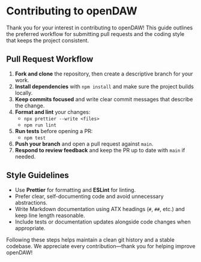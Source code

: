 # Contributing to openDAW

Thank you for your interest in contributing to openDAW! This guide outlines the preferred workflow for submitting pull requests and the coding style that keeps the project consistent.

## Pull Request Workflow

1. **Fork and clone** the repository, then create a descriptive branch for your work.
2. **Install dependencies** with `npm install` and make sure the project builds locally.
3. **Keep commits focused** and write clear commit messages that describe the change.
4. **Format and lint** your changes:
   - `npx prettier --write <files>`
   - `npm run lint`
5. **Run tests** before opening a PR:
   - `npm test`
6. **Push your branch** and open a pull request against `main`.
7. **Respond to review feedback** and keep the PR up to date with `main` if needed.

## Style Guidelines

- Use **Prettier** for formatting and **ESLint** for linting.
- Prefer clear, self-documenting code and avoid unnecessary abstractions.
- Write Markdown documentation using ATX headings (`#`, `##`, etc.) and keep line length reasonable.
- Include tests or documentation updates alongside code changes when appropriate.

Following these steps helps maintain a clean git history and a stable codebase. We appreciate every contribution—thank you for helping improve openDAW!
